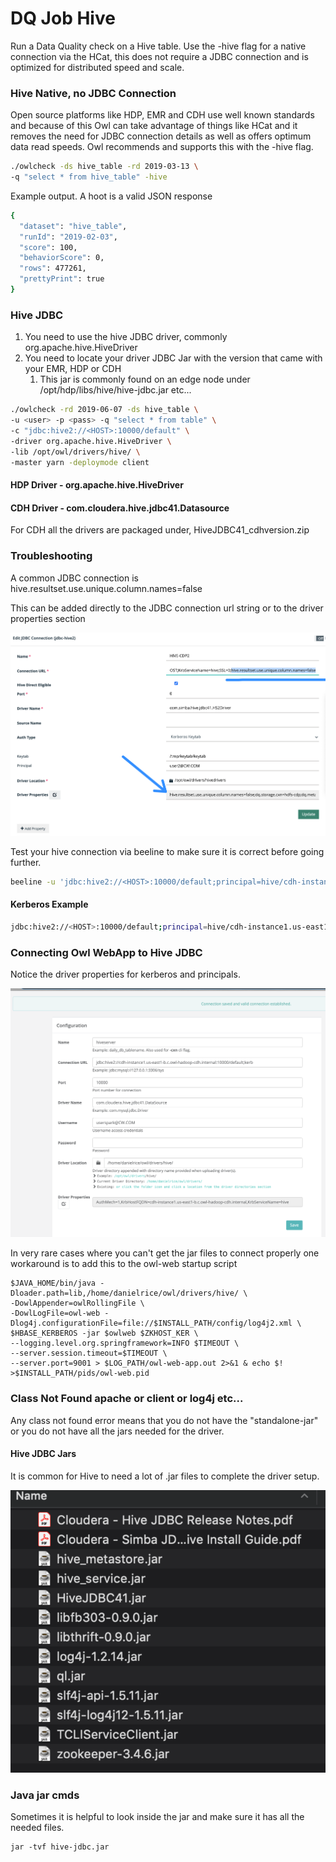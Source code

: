 # DQ Job Hive

Run a Data Quality check on a Hive table. Use the -hive flag for a native connection via the HCat, this does not require a JDBC connection and is optimized for distributed speed and scale.

### Hive Native, no JDBC Connection

Open source platforms like HDP, EMR and CDH use well known standards and because of this Owl can take advantage of things like HCat and it removes the need for JDBC connection details as well as offers optimum data read speeds. Owl recommends and supports this with the -hive flag.

```bash
./owlcheck -ds hive_table -rd 2019-03-13 \
-q "select * from hive_table" -hive
```

Example output. A hoot is a valid JSON response

```bash
{
  "dataset": "hive_table",
  "runId": "2019-02-03",
  "score": 100,
  "behaviorScore": 0,
  "rows": 477261,
  "prettyPrint": true
}
```

### Hive JDBC

1. You need to use the hive JDBC driver, commonly org.apache.hive.HiveDriver
2. You need to locate your driver JDBC Jar with the version that came with your EMR, HDP or CDH
   1. This jar is commonly found on an edge node under /opt/hdp/libs/hive/hive-jdbc.jar etc...

```bash
./owlcheck -rd 2019-06-07 -ds hive_table \
-u <user> -p <pass> -q "select * from table" \
-c "jdbc:hive2://<HOST>:10000/default" \
-driver org.apache.hive.HiveDriver \
-lib /opt/owl/drivers/hive/ \
-master yarn -deploymode client
```

#### HDP Driver - org.apache.hive.HiveDriver

#### CDH Driver - com.cloudera.hive.jdbc41.Datasource

For CDH all the drivers are packaged under, HiveJDBC41\_cdhversion.zip

### Troubleshooting

A common JDBC connection is hive.resultset.use.unique.column.names=false

This can be added directly to the JDBC connection url string or to the driver properties section

![](<../../.gitbook/assets/image (125).png>)

Test your hive connection via beeline to make sure it is correct before going further.

```bash
beeline -u 'jdbc:hive2://<HOST>:10000/default;principal=hive/cdh-instance1.us-east1-b.c.company-hadoop-cdh.internal@CW.COM;useSSL=true' -d org.apache.hive.jdbc.HiveDriver
```

#### Kerberos Example

```bash
jdbc:hive2://<HOST>:10000/default;principal=hive/cdh-instance1.us-east1-b.c.company-hadoop-cdh.internal@CW.COM;useSSL=true
```

### Connecting Owl WebApp to Hive JDBC

Notice the driver properties for kerberos and principals.

![](<../../.gitbook/assets/Screen Shot 2019-05-29 at 6.44.50 PM.png>)

In very rare cases where you can't get the jar files to connect properly one workaround is to add this to the owl-web startup script

```
$JAVA_HOME/bin/java -Dloader.path=lib,/home/danielrice/owl/drivers/hive/ \
-DowlAppender=owlRollingFile \
-DowlLogFile=owl-web -Dlog4j.configurationFile=file://$INSTALL_PATH/config/log4j2.xml \
$HBASE_KERBEROS -jar $owlweb $ZKHOST_KER \
--logging.level.org.springframework=INFO $TIMEOUT \
--server.session.timeout=$TIMEOUT \
--server.port=9001 > $LOG_PATH/owl-web-app.out 2>&1 & echo $! >$INSTALL_PATH/pids/owl-web.pid
```

### Class Not Found apache or client or log4j etc...

Any class not found error means that you do not have the "standalone-jar" or you do not have all the jars needed for the driver.

#### Hive JDBC Jars

It is common for Hive to need a lot of .jar files to complete the driver setup.

![](../../.gitbook/assets/cdh-jars-hive-jdbc.png)

### Java jar cmds

Sometimes it is helpful to look inside the jar and make sure it has all the needed files.

```
jar -tvf hive-jdbc.jar
```
